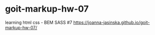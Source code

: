 # goit-markup-hw-07

learning html css - BEM SASS #7
https://joanna-jasinska.github.io/goit-markup-hw-07/
